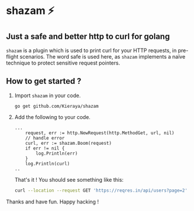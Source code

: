 # shazam ⚡️
Just a safe and better http to curl for golang
--------

`shazam` is a plugin which is used to print curl for your HTTP requests, in pre-flight scenarios.
The word safe is used here, as `shazam` implements a naïve technique to protect sensitive request pointers.

## How to get started ?

1. Import `shazam` in your code.
    ```
    go get github.com/Kieraya/shazam
    ```
    
2. Add the following to your code.
    ```golang
    ...
        request, err := http.NewRequest(http.MethodGet, url, nil)
        // handle error
        curl, err := shazam.Boom(request)
        if err != nil {
            log.Println(err)
        }
        log.Println(curl)
    ..
    ```
    That's it ! You should see something like this:

    ```bash
    curl --location --request GET 'https://reqres.in/api/users?page=2' --header 'x-panem-token: BUM99779r42aUZUZB8Z95YLK'
    ```

Thanks and have fun. Happy hacking !
